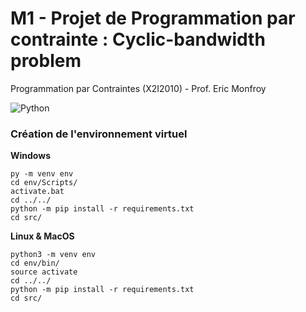 # M1 - Projet de Programmation par contrainte : Cyclic-bandwidth problem

Programmation par Contraintes (X2I2010) - Prof. Eric Monfroy

![Python](https://img.shields.io/badge/python-3670A0?style=for-the-badge&logo=python&logoColor=ffdd54)

### Création de l'environnement virtuel

**Windows**

```
py -m venv env
cd env/Scripts/
activate.bat
cd ../../
python -m pip install -r requirements.txt
cd src/
```

**Linux & MacOS**

```
python3 -m venv env
cd env/bin/
source activate
cd ../../
python -m pip install -r requirements.txt
cd src/
```